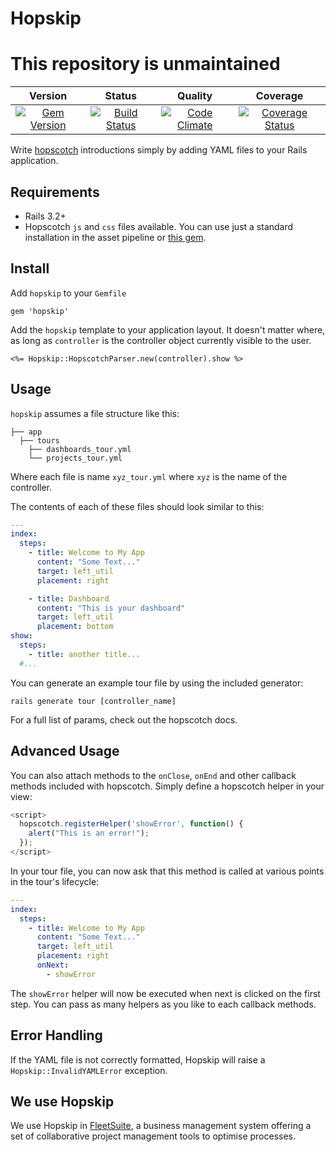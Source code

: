 # Hopskip

# This repository is unmaintained

| Version | Status | Quality | Coverage |
|:--------:|:------------:|:-----:|:-----:|
| [![Gem Version](https://badge.fury.io/rb/hopskip.png)](http://badge.fury.io/rb/hopskip) | [![Build Status](https://travis-ci.org/boxuk/hopskip.png?branch=master)](https://travis-ci.org/boxuk/hopskip) | [![Code Climate](https://codeclimate.com/github/boxuk/hopskip.png)](https://codeclimate.com/github/boxuk/hopskip) | [![Coverage Status](https://coveralls.io/repos/boxuk/hopskip/badge.png?branch=master)](https://coveralls.io/r/boxuk/hopskip?branch=master) |

Write [hopscotch](https://github.com/linkedin/hopscotch) introductions simply by adding YAML files to your Rails application.

## Requirements

* Rails 3.2+
* Hopscotch `js` and `css` files available. You can use just a standard installation in the asset pipeline or [this gem](https://github.com/ccschmitz/hopscotch-rails).

## Install

Add `hopskip` to your `Gemfile`

    gem 'hopskip'

Add the `hopskip` template to your application layout. It doesn't matter where, as long as `controller` is the controller object currently visible to the user.

    <%= Hopskip::HopscotchParser.new(controller).show %>

## Usage

`hopskip` assumes a file structure like this:

    ├── app
      ├── tours
        ├── dashboards_tour.yml
        └── projects_tour.yml

Where each file is name `xyz_tour.yml` where `xyz` is the name of the controller.

The contents of each of these files should look similar to this:

```YAML
---
index:
  steps:
    - title: Welcome to My App
      content: "Some Text..."
      target: left_util
      placement: right

    - title: Dashboard
      content: "This is your dashboard"
      target: left_util
      placement: bottom
show:
  steps:
    - title: another title...
  #...
```

You can generate an example tour file by using the included generator:

    rails generate tour [controller_name]

For a full list of params, check out the hopscotch docs.

## Advanced Usage

You can also attach methods to the `onClose`, `onEnd` and other callback methods included with hopscotch. Simply define a hopscotch helper in your view:

```JavaScript
<script>
  hopscotch.registerHelper('showError', function() {
    alert("This is an error!");
  });
</script>
```
  In your tour file, you can now ask that this method is called at various points in the tour's lifecycle:

```YAML
---
index:
  steps:
    - title: Welcome to My App
      content: "Some Text..."
      target: left_util
      placement: right
      onNext:
        - showError
```

The `showError` helper will now be executed when next is clicked on the first step. You can pass as many helpers as you like to each callback methods.


## Error Handling

If the YAML file is not correctly formatted, Hopskip will raise a `Hopskip::InvalidYAMLError` exception.

## We use Hopskip

We use Hopskip in [FleetSuite](http://www.boxuk.com/fleetsuite/), a business management system offering a set of collaborative project management tools to optimise processes.
